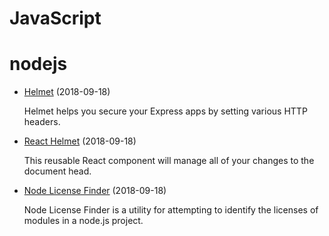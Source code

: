 # JavaScript


# nodejs

- [Helmet](https://github.com/helmetjs/helmet) (2018-09-18)

  Helmet helps you secure your Express apps by setting various HTTP headers.
  
- [React Helmet](https://github.com/nfl/react-helmet) (2018-09-18)

  This reusable React component will manage all of your changes to the document head.

- [Node License Finder](https://github.com/iandotkelly/nlf) (2018-09-18)

  Node License Finder is a utility for attempting to identify the licenses of modules in a node.js project. 
  
